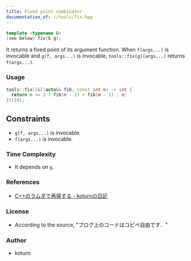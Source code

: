 ```yaml
---
title: Fixed point combinator
documentation_of: //tools/fix.hpp
---
```


```cpp
template <typename G>
(see below) fix(G g);
```

It returns a fixed point of its argument function.
When `f(args...)` is invocable and `g(f, args...)` is invocable, `tools::fix(g)(args...)` returns `f(args...)`.

### Usage
```cpp
tools::fix([&](auto&& fib, const int n) -> int {
  return n >= 2 ? fib(n - 2) + fib(n - 1) : n;
})(10);
```

## Constraints
- `g(f, args...)` is invocable.
- `f(args...)` is invocable.

### Time Complexity
- It depends on `g`.

### References
- [C++のラムダで再帰する - koturnの日記](https://koturn.hatenablog.com/entry/2018/06/10/060000)

### License
- According to the source, "ブログ上のコードはコピペ自由です．"

### Author
- koturn
